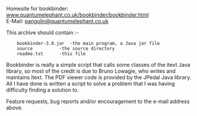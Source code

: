 Homesite for bookbinder: www.quantumelephant.co.uk/bookbinder/bookbinder.html  
E-Mail: pangolin@quantumelephant.co.uk	

This archive should contain :-

		bookbinder-3.0.jar 	-the main program, a Java jar file
		source			-the source directory
		readme.txt		-this file

Bookbinder is really a simple script that calls some classes of the itext Java library, so most of the 
credit is due to Bruno Lowagie, who writes and maintains itext. The PDF viewer code is provided by the JPedal 
Java library. All I have done is written a script to solve a problem that I was having difficulty finding a 
solution to.


Feature requests, bug reports and/or encouragement to the e-mail address above.
